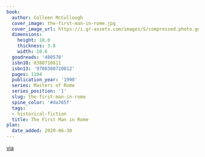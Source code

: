 ```yaml
---
book:
  author: Colleen McCullough
  cover_image: the-first-man-in-rome.jpg
  cover_image_url: https://i.gr-assets.com/images/S/compressed.photo.goodreads.com/books/1388211466l/480570.jpg
  dimensions:
    height: 18.0
    thickness: 3.8
    width: 10.6
  goodreads: '480570'
  isbn10: 0380710811
  isbn13: '9780380710812'
  pages: 1104
  publication_year: '1990'
  series: Masters of Rome
  series_position: '1'
  slug: the-first-man-in-rome
  spine_color: '#da765f'
  tags:
  - historical-fiction
  title: The First Man in Rome
plan:
  date_added: 2020-06-30
---
```


[via](https://chaos.social/@joshi/104421362013194546)
